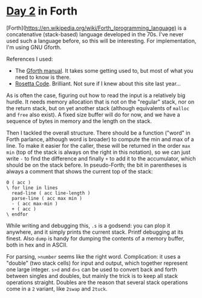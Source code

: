 # [Day 2](http://adventofcode.com/2017/day/2) in Forth

[Forth](https://en.wikipedia.org/wiki/Forth_(programming_language) is a
concatenative (stack-based) language developed in the 70s. I've never used such
a language before, so this will be interesting. For implementation, I'm using
GNU Gforth.

References I used:

* The [Gforth manual](http://www.complang.tuwien.ac.at/forth/gforth/Docs-html/).
  It takes some getting used to, but most of what you need to know is there.
* [Rosetta Code](http://rosettacode.org/wiki/Forth). Brilliant. Not sure if I
  knew about this site last year...

As is often the case, figuring out how to read the input is a relatively big
hurdle. It needs memory allocation that is not on the "regular" stack, nor on
the return stack, but on yet another stack (although equivalents of `malloc`
and `free` also exist). A fixed size buffer will do for now, and we have a
sequence of bytes in memory and the length on the stack.

Then I tackled the overall structure. There should be a function ("word" in
Forth parlance, although word is broader) to compute the min and max of a line.
To make it easier for the caller, these will be returned in the order `max min`
(top of the stack is always on the right in this notation), so we can just
write `-` to find the difference and finally `+` to add it to the accumulator,
which should be on the stack before. In pseudo-Forth; the bit in parentheses is
always a comment that shows the current top of the stack:

    0 ( acc )
    \ for line in lines
      read-line ( acc line-length )
      parse-line ( acc max min )
      - ( acc max-min )
      + ( acc )
    \ endfor

While writing and debugging this, `.s` is a godsend: you can plop it anywhere,
and it simply prints the current stack. Printf debugging at its finest. Also
`dump` is handy for dumping the contents of a memory buffer, both in hex and in
ASCII.

For parsing, `>number` seems like the right word. Complication: it uses a
"double" (two stack cells) for input and output, which together represent one
large integer. `s>d` and `d>s` can be used to convert back and forth between
singles and doubles, but mainly the trick is to keep all stack operations
straight. Doubles are the reason that several stack operations come in a `2`
variant, like `2swap` and `2tuck`.
